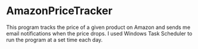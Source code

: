 # AmazonPriceTracker
This program tracks the price of a given product on Amazon and sends me email notifications when the price drops. I used Windows Task Scheduler to run the program at a set time each day.
